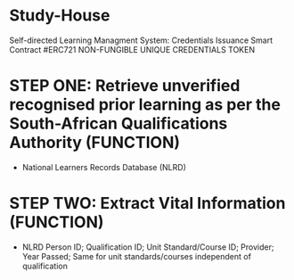 # Study-House
Self-directed Learning Managment System: Credentials Issuance Smart Contract
#ERC721 NON-FUNGIBLE UNIQUE CREDENTIALS TOKEN
# STEP ONE: Retrieve unverified recognised prior learning as per the South-African Qualifications Authority (FUNCTION)
- National Learners Records Database (NLRD)
# STEP TWO: Extract Vital Information (FUNCTION)
- NLRD Person ID; Qualification ID; Unit Standard/Course ID; Provider; Year Passed; Same for unit standards/courses independent of qualification
